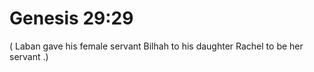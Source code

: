 # Genesis 29:29

( Laban gave his female servant Bilhah to his daughter Rachel to be her servant .)
